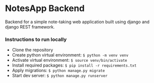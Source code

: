 # NotesApp Backend

Backend for a simple note-taking web application built using django and django REST framework.

### Instructions to run locally

- Clone the repository
- Create python virtual environment: `$ python -m venv venv`
- Activate virtual environment: `$ source venv/bin/activate`
- Install required packages: `$ pip install -r requirements.txt`
- Apply migrations: `$ python manage.py migrate`
- Start dev server: `$ python manage.py runserver`
